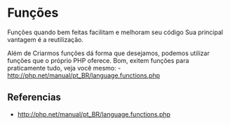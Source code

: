 Funções
=======

Funções quando bem feitas facilitam e melhoram seu código
Sua principal vantagem é a reutilização.

Além de Criarmos funções dá forma que desejamos, podemos
utilizar funções que o próprio PHP oferece.
Bom, exitem funções para praticamente tudo, veja você mesmo:
	-http://php.net/manual/pt_BR/language.functions.php

Referencias
-----------
 - http://php.net/manual/pt_BR/language.functions.php 


